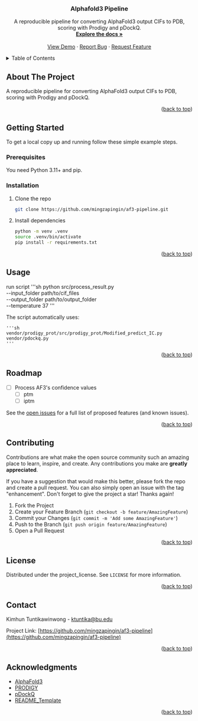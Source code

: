 <!-- PROJECT LOGO -->
<br />
<div align="center">

<h3 align="center">Alphafold3 Pipeline</h3>

  <p align="center">
    A reproducible pipeline for converting AlphaFold3 output CIFs to PDB, scoring with Prodigy and pDockQ.
    <br />
    <a href="https://github.com/mingzapingin/af3-pipeline"><strong>Explore the docs »</strong></a>
    <br />
    <br />
    <a href="https://github.com/mingzapingin/af3-pipeline">View Demo</a>
    &middot;
    <a href="https://github.com/mingzapingin/af3-pipeline/issues/new?labels=bug&template=bug-report---.md">Report Bug</a>
    &middot;
    <a href="https://github.com/mingzapingin/af3-pipeline/issues/new?labels=enhancement&template=feature-request---.md">Request Feature</a>
  </p>
</div>



<!-- TABLE OF CONTENTS -->
<details>
  <summary>Table of Contents</summary>
  <ol>
    <li>
      <a href="#about-the-project">About The Project</a>
    </li>
    <li>
      <a href="#getting-started">Getting Started</a>
      <ul>
        <li><a href="#prerequisites">Prerequisites</a></li>
        <li><a href="#installation">Installation</a></li>
      </ul>
    </li>
    <li><a href="#usage">Usage</a></li>
    <li><a href="#roadmap">Roadmap</a></li>
    <li><a href="#contributing">Contributing</a></li>
    <li><a href="#license">License</a></li>
    <li><a href="#contact">Contact</a></li>
    <li><a href="#acknowledgments">Acknowledgments</a></li>
  </ol>
</details>



<!-- ABOUT THE PROJECT -->
## About The Project
A reproducible pipeline for converting AlphaFold3 output CIFs to PDB, scoring with Prodigy and pDockQ.

<p align="right">(<a href="#readme-top">back to top</a>)</p>

<!-- GETTING STARTED -->
## Getting Started

To get a local copy up and running follow these simple example steps.

### Prerequisites

You need Python 3.11+ and pip.

### Installation

1. Clone the repo
   ```sh
   git clone https://github.com/mingzapingin/af3-pipeline.git
   ```
2. Install dependencies
   ```sh
   python -m venv .venv
   source .venv/bin/activate
   pip install -r requirements.txt
   ```

<p align="right">(<a href="#readme-top">back to top</a>)</p>



<!-- USAGE EXAMPLES -->
## Usage

  run script
    '''sh
    python src/process_result.py \
      --input_folder path/to/cif_files \
      --output_folder path/to/output_folder \
      --temperature 37
    '''
    
  The script automatically uses:

    '''sh
    vendor/prodigy_prot/src/prodigy_prot/Modified_predict_IC.py
    vendor/pdockq.py
    '''

<p align="right">(<a href="#readme-top">back to top</a>)</p>



<!-- ROADMAP -->
## Roadmap

- [ ] Process AF3's confidence values
    - [ ] ptm
    - [ ] iptm

See the [open issues](https://github.com/mingzapingin/af3-pipeline/issues) for a full list of proposed features (and known issues).

<p align="right">(<a href="#readme-top">back to top</a>)</p>



<!-- CONTRIBUTING -->
## Contributing

Contributions are what make the open source community such an amazing place to learn, inspire, and create. Any contributions you make are **greatly appreciated**.

If you have a suggestion that would make this better, please fork the repo and create a pull request. You can also simply open an issue with the tag "enhancement".
Don't forget to give the project a star! Thanks again!

1. Fork the Project
2. Create your Feature Branch (`git checkout -b feature/AmazingFeature`)
3. Commit your Changes (`git commit -m 'Add some AmazingFeature'`)
4. Push to the Branch (`git push origin feature/AmazingFeature`)
5. Open a Pull Request

<p align="right">(<a href="#readme-top">back to top</a>)</p>



<!-- LICENSE -->
## License

Distributed under the project_license. See `LICENSE` for more information.

<p align="right">(<a href="#readme-top">back to top</a>)</p>



<!-- CONTACT -->
## Contact

Kimhun Tuntikawinwong - ktuntika@bu.edu

Project Link: [https://github.com/mingzapingin/af3-pipeline](https://github.com/mingzapingin/af3-pipeline)

<p align="right">(<a href="#readme-top">back to top</a>)</p>



<!-- ACKNOWLEDGMENTS -->
## Acknowledgments
* [AlphaFold3](https://github.com/deepmind/alphafold)
* [PRODIGY](https://github.com/haddocking/prodigy)
* [pDockQ](https://github.com/fteufel/alphafold-peptide-receptors)
* [README_Template](https://github.com/othneildrew/Best-README-Template)

<p align="right">(<a href="#readme-top">back to top</a>)</p>
